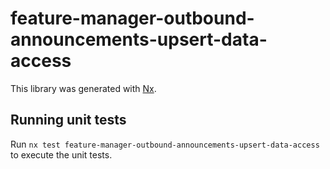 # feature-manager-outbound-announcements-upsert-data-access

This library was generated with [Nx](https://nx.dev).

## Running unit tests

Run `nx test feature-manager-outbound-announcements-upsert-data-access` to execute the unit tests.
